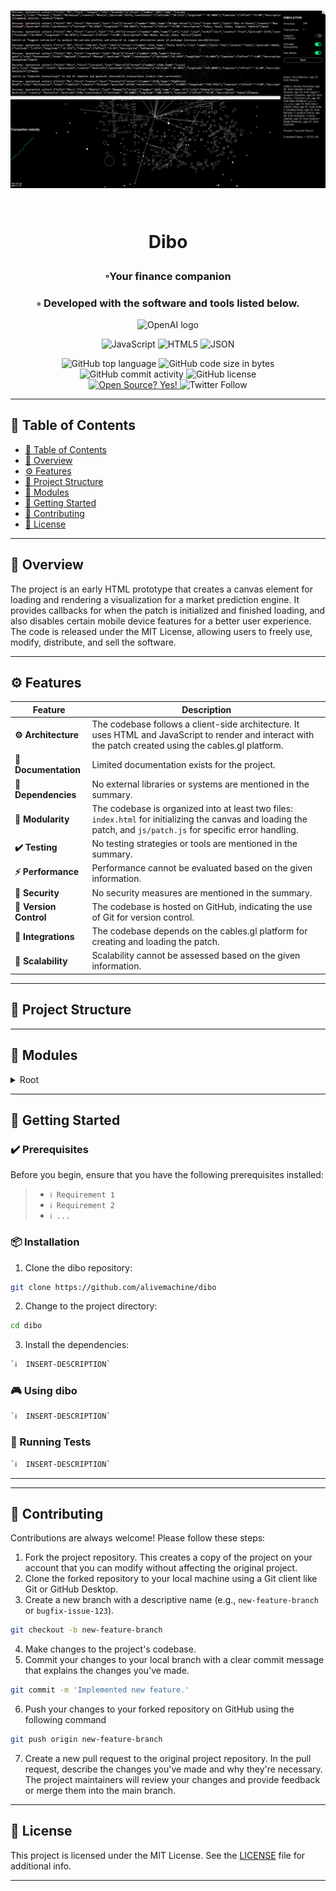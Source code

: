 <div align="center">
<h1 align="center">
  <img src="https://github.com/alivemachine/Dibo/blob/main/assets/Screenshot%20(162).png" />
  
<br>Dibo
</h1>
<h3>◦Your finance companion</h3>
<h3>◦ Developed with the software and tools listed below.</h3>

<p><img width="100" src="https://alivemachine.io/image/fronthand/openai.png" alt="OpenAI logo" /></p>

<p align="center">
<img src="https://img.shields.io/badge/JavaScript-F7DF1E.svg?style&logo=JavaScript&logoColor=black" alt="JavaScript" />
<img src="https://img.shields.io/badge/HTML5-E34F26.svg?style&logo=HTML5&logoColor=white" alt="HTML5" />
<img src="https://img.shields.io/badge/JSON-000000.svg?style&logo=JSON&logoColor=white" alt="JSON" />
</p>
<img src="https://img.shields.io/github/languages/top/alivemachine/dibo?style&color=5D6D7E" alt="GitHub top language" />
<img src="https://img.shields.io/github/languages/code-size/alivemachine/dibo?style&color=5D6D7E" alt="GitHub code size in bytes" />
<img src="https://img.shields.io/github/commit-activity/m/alivemachine/dibo?style&color=5D6D7E" alt="GitHub commit activity" />
<img src="https://img.shields.io/github/license/alivemachine/dibo?style&color=5D6D7E" alt="GitHub license" />
<br>
<a href="https://github.com/Naereen/badges/">
<img src="https://badgen.net/badge/Open%20Source%20%3F/Yes%21/blue?icon=github" alt="Open Source? Yes!" />
</a>
<img src="https://img.shields.io/twitter/follow/heymaslo?style=social" alt="Twitter Follow" />

</div>

---

## 📒 Table of Contents
- [📒 Table of Contents](#-table-of-contents)
- [📍 Overview](#-overview)
- [⚙️ Features](#-features)
- [📂 Project Structure](#project-structure)
- [🧩 Modules](#modules)
- [🚀 Getting Started](#-getting-started)
- [🤝 Contributing](#-contributing)
- [📄 License](#-license)

---


## 📍 Overview

The project is an early HTML prototype that creates a canvas element for loading and rendering a visualization for a market prediction engine. It provides callbacks for when the patch is initialized and finished loading, and also disables certain mobile device features for a better user experience. The code is released under the MIT License, allowing users to freely use, modify, distribute, and sell the software. 

---

## ⚙️ Features

| Feature                | Description                                                                                                  |
| ---------------------- | ------------------------------------------------------------------------------------------------------------ |
| **⚙️ Architecture**     | The codebase follows a client-side architecture. It uses HTML and JavaScript to render and interact with the patch created using the cables.gl platform. |
| **📖 Documentation**   | Limited documentation exists for the project.                                                            |
| **🔗 Dependencies**    | No external libraries or systems are mentioned in the summary.                                              |
| **🧩 Modularity**      | The codebase is organized into at least two files: `index.html` for initializing the canvas and loading the patch, and `js/patch.js` for specific error handling.        |
| **✔️ Testing**          | No testing strategies or tools are mentioned in the summary.                                               |
| **⚡️ Performance**      | Performance cannot be evaluated based on the given information.                                             |
| **🔐 Security**        | No security measures are mentioned in the summary.                                                         |
| **🔀 Version Control** | The codebase is hosted on GitHub, indicating the use of Git for version control.                             |
| **🔌 Integrations**    | The codebase depends on the cables.gl platform for creating and loading the patch.                            |
| **📶 Scalability**     | Scalability cannot be assessed based on the given information.                                              |

---


## 📂 Project Structure




---

## 🧩 Modules

<details closed><summary>Root</summary>

| File                                                                    | Summary                                                                                                                                                                                                                                                                                                                   |
| ---                                                                     | ---                                                                                                                                                                                                                                                                                                                       |
| [index.html](https://github.com/alivemachine/dibo/blob/main/index.html) | This code is an HTML document that creates a canvas element and loads a patch created using the cables.gl platform. It initializes and renders the patch in the canvas, and provides callbacks for when the patch is initialized and finished loading. It also disables scrolling and touch highlights on mobile devices. |
| [LICENCE](https://github.com/alivemachine/dibo/blob/main/LICENCE)       | The code is released under the MIT License, allowing users to freely use, modify, distribute, and sell the software. It comes "as is" with no warranty, and the author or copyright holders cannot be held liable for any damages or liabilities arising from its use.                                                    |
| [patch.js](https://github.com/alivemachine/dibo/blob/main/js\patch.js)  | HTTPStatus Exception: 400                                                                                                                                                                                                                                                                                                 |

</details>

---

## 🚀 Getting Started

### ✔️ Prerequisites

Before you begin, ensure that you have the following prerequisites installed:
> - `ℹ️ Requirement 1`
> - `ℹ️ Requirement 2`
> - `ℹ️ ...`

### 📦 Installation

1. Clone the dibo repository:
```sh
git clone https://github.com/alivemachine/dibo
```

2. Change to the project directory:
```sh
cd dibo
```

3. Install the dependencies:
```sh
`ℹ️  INSERT-DESCRIPTION`
```

### 🎮 Using dibo

```sh
`ℹ️  INSERT-DESCRIPTION`
```

### 🧪 Running Tests
```sh
`ℹ️  INSERT-DESCRIPTION`
```

---


---

## 🤝 Contributing

Contributions are always welcome! Please follow these steps:
1. Fork the project repository. This creates a copy of the project on your account that you can modify without affecting the original project.
2. Clone the forked repository to your local machine using a Git client like Git or GitHub Desktop.
3. Create a new branch with a descriptive name (e.g., `new-feature-branch` or `bugfix-issue-123`).
```sh
git checkout -b new-feature-branch
```
4. Make changes to the project's codebase.
5. Commit your changes to your local branch with a clear commit message that explains the changes you've made.
```sh
git commit -m 'Implemented new feature.'
```
6. Push your changes to your forked repository on GitHub using the following command
```sh
git push origin new-feature-branch
```
7. Create a new pull request to the original project repository. In the pull request, describe the changes you've made and why they're necessary.
The project maintainers will review your changes and provide feedback or merge them into the main branch.

---
## 📄 License

This project is licensed under the MIT License. See the [LICENSE](https://docs.github.com/en/communities/setting-up-your-project-for-healthy-contributions/adding-a-license-to-a-repository) file for additional info.

---
